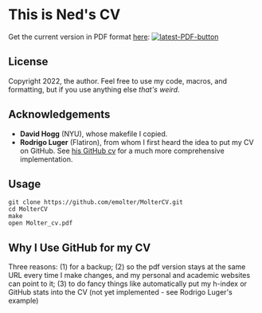 # This is Ned's CV

Get the current version in PDF format <a href="https://github.com/emolter/MolterCV/blob/main/Molter_cv.pdf">here</a>: <a href="https://github.com/emolter/MolterCV/blob/main/Molter_cv.pdf"><img src="https://img.shields.io/badge/PDF-latest-orange.svg?style=flat" alt="latest-PDF-button"></a>

## License
Copyright 2022, the author. Feel free to use my code, macros, and formatting, but if you use anything else *that's weird*.

## Acknowledgements
- **David Hogg** (NYU), whose makefile I copied.
- **Rodrigo Luger** (Flatiron), from whom I first heard the idea to put my CV on GitHub. See <a href="https://github.com/rodluger/cv">his GitHub cv</a> for a much more comprehensive implementation.

## Usage
```
git clone https://github.com/emolter/MolterCV.git
cd MolterCV
make
open Molter_cv.pdf
```   

## Why I Use GitHub for my CV
Three reasons: (1) for a backup; (2) so the pdf version stays at the same URL every time I make changes, and my personal and academic websites can point to it; (3) to do fancy things like automatically put my h-index or GitHub stats into the CV (not yet implemented - see Rodrigo Luger's example) 
